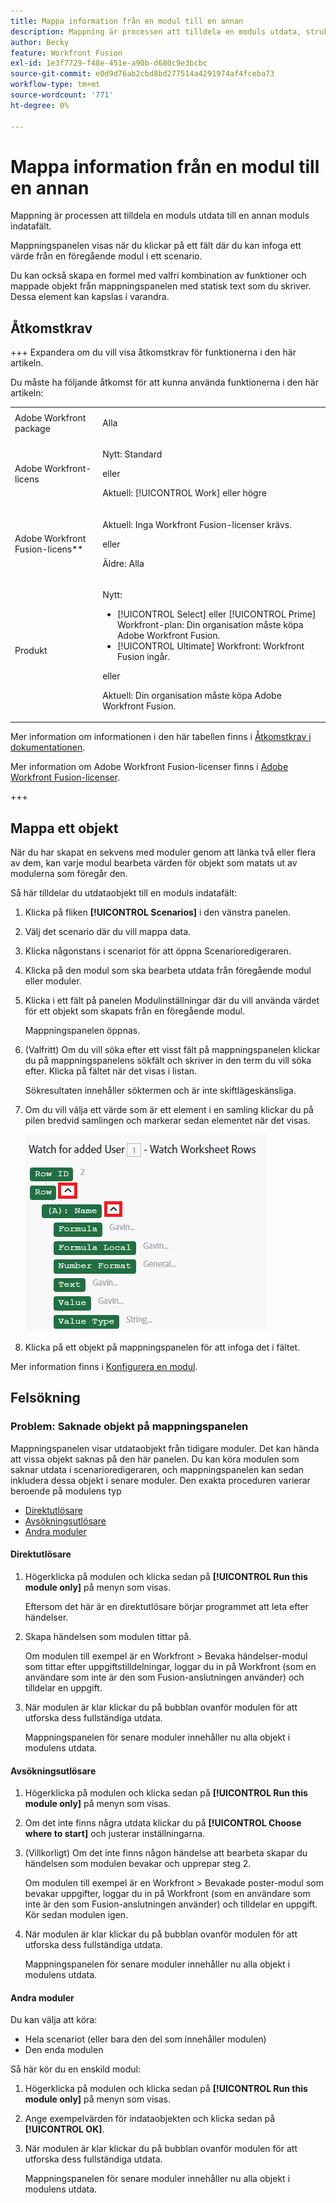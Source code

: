 ```yaml
---
title: Mappa information från en modul till en annan
description: Mappning är processen att tilldela en moduls utdata, strukturerade till objekt, till en annan moduls indatafält.
author: Becky
feature: Workfront Fusion
exl-id: 1e3f7729-f48e-451e-a90b-d680c9e3bcbc
source-git-commit: e0d9d76ab2cbd8bd277514a4291974af4fceba73
workflow-type: tm+mt
source-wordcount: '771'
ht-degree: 0%

---
```


# Mappa information från en modul till en annan

Mappning är processen att tilldela en moduls utdata till en annan moduls indatafält.

Mappningspanelen visas när du klickar på ett fält där du kan infoga ett värde från en föregående modul i ett scenario.

Du kan också skapa en formel med valfri kombination av funktioner och mappade objekt från mappningspanelen med statisk text som du skriver. Dessa element kan kapslas i varandra.

## Åtkomstkrav

+++ Expandera om du vill visa åtkomstkrav för funktionerna i den här artikeln.

Du måste ha följande åtkomst för att kunna använda funktionerna i den här artikeln:

<table style="table-layout:auto">
 <col> 
 <col> 
 <tbody> 
  <tr> 
   <td role="rowheader">Adobe Workfront package</td> 
   <td> <p>Alla</p> </td> 
  </tr> 
  <tr data-mc-conditions=""> 
   <td role="rowheader">Adobe Workfront-licens</td> 
   <td> <p>Nytt: Standard</p><p>eller</p><p>Aktuell: [!UICONTROL Work] eller högre</p> </td> 
  </tr> 
  <tr> 
   <td role="rowheader">Adobe Workfront Fusion-licens**</td> 
   <td>
   <p>Aktuell: Inga Workfront Fusion-licenser krävs.</p>
   <p>eller</p>
   <p>Äldre: Alla </p>
   </td> 
  </tr> 
  <tr> 
   <td role="rowheader">Produkt</td> 
   <td>
   <p>Nytt:</p> <ul><li>[!UICONTROL Select] eller [!UICONTROL Prime] Workfront-plan: Din organisation måste köpa Adobe Workfront Fusion.</li><li>[!UICONTROL Ultimate] Workfront: Workfront Fusion ingår.</li></ul>
   <p>eller</p>
   <p>Aktuell: Din organisation måste köpa Adobe Workfront Fusion.</p>
   </td> 
  </tr>
 </tbody> 
</table>

Mer information om informationen i den här tabellen finns i [Åtkomstkrav i dokumentationen](/help/workfront-fusion/references/licenses-and-roles/access-level-requirements-in-documentation.md).

Mer information om Adobe Workfront Fusion-licenser finns i [Adobe Workfront Fusion-licenser](/help/workfront-fusion/set-up-and-manage-workfront-fusion/licensing-operations-overview/license-automation-vs-integration.md).

+++

## Mappa ett objekt

När du har skapat en sekvens med moduler genom att länka två eller flera av dem, kan varje modul bearbeta värden för objekt som matats ut av modulerna som föregår den.

Så här tilldelar du utdataobjekt till en moduls indatafält:

1. Klicka på fliken **[!UICONTROL Scenarios]** i den vänstra panelen.
1. Välj det scenario där du vill mappa data.
1. Klicka någonstans i scenariot för att öppna Scenarioredigeraren.
1. Klicka på den modul som ska bearbeta utdata från föregående modul eller moduler.
1. Klicka i ett fält på panelen Modulinställningar där du vill använda värdet för ett objekt som skapats från en föregående modul.

   Mappningspanelen öppnas.

1. (Valfritt) Om du vill söka efter ett visst fält på mappningspanelen klickar du på mappningspanelens sökfält och skriver in den term du vill söka efter. Klicka på fältet när det visas i listan.

   Sökresultaten innehåller söktermen och är inte skiftlägeskänsliga.
1. Om du vill välja ett värde som är ett element i en samling klickar du på pilen bredvid samlingen och markerar sedan elementet när det visas.

   ![Samlingselement](assets/collection-dropdown.png)

1. Klicka på ett objekt på mappningspanelen för att infoga det i fältet.

Mer information finns i [Konfigurera en modul](/help/workfront-fusion/create-scenarios/add-modules/configure-a-modules-settings.md).


## Felsökning

### Problem: Saknade objekt på mappningspanelen

Mappningspanelen visar utdataobjekt från tidigare moduler. Det kan hända att vissa objekt saknas på den här panelen. Du kan köra modulen som saknar utdata i scenarioredigeraren, och mappningspanelen kan sedan inkludera dessa objekt i senare moduler. Den exakta proceduren varierar beroende på modulens typ

* [Direktutlösare](#instant-trigger)
* [Avsökningsutlösare](#polling-trigger)
* [Andra moduler](#other-modules)

#### Direktutlösare

1. Högerklicka på modulen och klicka sedan på **[!UICONTROL Run this module only]** på menyn som visas.

   Eftersom det här är en direktutlösare börjar programmet att leta efter händelser.

1. Skapa händelsen som modulen tittar på.

   Om modulen till exempel är en Workfront > Bevaka händelser-modul som tittar efter uppgiftstilldelningar, loggar du in på Workfront (som en användare som inte är den som Fusion-anslutningen använder) och tilldelar en uppgift.

1. När modulen är klar klickar du på bubblan ovanför modulen för att utforska dess fullständiga utdata.

   Mappningspanelen för senare moduler innehåller nu alla objekt i modulens utdata.

#### Avsökningsutlösare

1. Högerklicka på modulen och klicka sedan på **[!UICONTROL Run this module only]** på menyn som visas.
1. Om det inte finns några utdata klickar du på **[!UICONTROL Choose where to start]** och justerar inställningarna.
1. (Villkorligt) Om det inte finns någon händelse att bearbeta skapar du händelsen som modulen bevakar och upprepar steg 2.

   Om modulen till exempel är en Workfront > Bevakade poster-modul som bevakar uppgifter, loggar du in på Workfront (som en användare som inte är den som Fusion-anslutningen använder) och tilldelar en uppgift. Kör sedan modulen igen.

1. När modulen är klar klickar du på bubblan ovanför modulen för att utforska dess fullständiga utdata.

   Mappningspanelen för senare moduler innehåller nu alla objekt i modulens utdata.

#### Andra moduler

Du kan välja att köra:

* Hela scenariot (eller bara den del som innehåller modulen)
* Den enda modulen

Så här kör du en enskild modul:

1. Högerklicka på modulen och klicka sedan på **[!UICONTROL Run this module only]** på menyn som visas.
1. Ange exempelvärden för indataobjekten och klicka sedan på **[!UICONTROL OK]**.
1. När modulen är klar klickar du på bubblan ovanför modulen för att utforska dess fullständiga utdata.

   Mappningspanelen för senare moduler innehåller nu alla objekt i modulens utdata.
